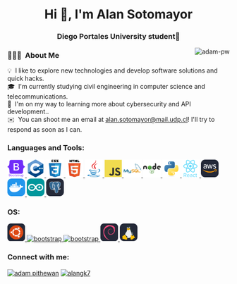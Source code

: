 

<h1 align="center">Hi 👋, I'm Alan Sotomayor</h1>
<h3 align="center">Diego Portales University student🌟</h3>
<p><img align="right" src="https://github.com/Adam-pw/Adam-pw/blob/main/animation_500_kxa883sd.gif" alt="adam-pw" /></p>

### 👨🏻‍💻 &nbsp;About Me

💡 &nbsp;I like to explore new technologies and develop software solutions and quick hacks.\
🎓 &nbsp;I'm currently studying civil engineering in computer science and telecommunications.\
🌱 &nbsp;I'm on my way to learning more about cybersecurity and API development..\
✉️ &nbsp;You can shoot me an email at alan.sotomayor@mail.udp.cl! I'll try to respond as soon as I can.

<h3 align="left">Languages and Tools:</h3>
<p align="left"> <a href="https://getbootstrap.com" target="_blank" rel="noreferrer">
    <img src="https://raw.githubusercontent.com/devicons/devicon/master/icons/bootstrap/bootstrap-plain-wordmark.svg"
      alt="bootstrap" width="40" height="40" /> </a>  <a href="https://www.w3schools.com/cpp/" target="_blank" rel="noreferrer">
    <img src="https://raw.githubusercontent.com/devicons/devicon/master/icons/cplusplus/cplusplus-original.svg"
      alt="cplusplus" width="40" height="40" /> </a> <a href="https://www.w3schools.com/css/" target="_blank"
    rel="noreferrer"> <img
      src="https://raw.githubusercontent.com/devicons/devicon/master/icons/css3/css3-original-wordmark.svg" alt="css3"
      width="40" height="40" /> </a> <a href="https://www.w3.org/html/" target="_blank" rel="noreferrer"> <img
      src="https://raw.githubusercontent.com/devicons/devicon/master/icons/html5/html5-original-wordmark.svg"
      alt="html5" width="40" height="40" /> </a> <a href="https://www.java.com" target="_blank" rel="noreferrer"> <img
      src="https://raw.githubusercontent.com/devicons/devicon/master/icons/java/java-original.svg" alt="java" width="40"
      height="40" /> </a> <a href="https://developer.mozilla.org/en-US/docs/Web/JavaScript" target="_blank"
    rel="noreferrer"> <img
      src="https://raw.githubusercontent.com/devicons/devicon/master/icons/javascript/javascript-original.svg"
      alt="javascript" width="40" height="40" /> </a> <a href="https://www.mysql.com/" target="_blank" rel="noreferrer"> <img
      src="https://raw.githubusercontent.com/devicons/devicon/master/icons/mysql/mysql-original-wordmark.svg"
      alt="mysql" width="40" height="40" /> </a> </a> <a href="https://nodejs.org" target="_blank" rel="noreferrer"> <img
      src="https://raw.githubusercontent.com/devicons/devicon/master/icons/nodejs/nodejs-original-wordmark.svg"
      alt="nodejs" width="40" height="40" /> </a>  <a href="https://www.python.org" target="_blank" rel="noreferrer"> <img
      src="https://raw.githubusercontent.com/devicons/devicon/master/icons/python/python-original.svg" alt="python"
      width="40" height="40" /> </a> <a href="https://reactjs.org/" target="_blank" rel="noreferrer"> <img
      src="https://raw.githubusercontent.com/devicons/devicon/master/icons/react/react-original-wordmark.svg"
      alt="react" width="40" height="40" /> </a><a href="https://aws.amazon.com/" target="_blank" rel="noreferrer"> <img
      src="https://github.com/tandpfun/skill-icons/blob/main/icons/AWS-Dark.svg"
      alt="docker" width="40" height="40" /> </a><a href="https://docker.com/" target="_blank" rel="noreferrer"> <img
      src="https://github.com/tandpfun/skill-icons/blob/main/icons/Docker.svg"
      alt="docker" width="40" height="40" /> </a><a href="https://www.arduino.cc" target="_blank" rel="noreferrer"> <img
      src="https://github.com/tandpfun/skill-icons/blob/main/icons/Arduino.svg"
      alt="docker" width="40" height="40" /> </a><a href="https://www.postgresql.org" target="_blank" rel="noreferrer"> <img
      src="https://github.com/tandpfun/skill-icons/blob/main/icons/PostgreSQL-Dark.svg"
      alt="docker" width="40" height="40" /> </a></p>

<h3 align="left">OS:</h3>
<p align="left"> <a href="https://ubuntu.com" target="_blank" rel="noreferrer">
    <img src="https://github.com/tandpfun/skill-icons/blob/main/icons/Ubuntu-Dark.svg"
      alt="bootstrap" width="40" height="40" /> </a> <a href="https://www.microsoft.com/es-cl/windows?r=1" target="_blank" rel="noreferrer">
    <img src="https://github.com/tandpfun/skill-icons/blob/main/icons/Windows-Dark.svg"
      alt="bootstrap" width="40" height="40" /> </a><a href="https://www.kali.org" target="_blank" rel="noreferrer">
    <img src="https://github.com/tandpfun/skill-icons/blob/main/icons/Kali-Dark.svg"
      alt="bootstrap" width="40" height="40" /> </a><a href="https://www.debian.org/index.es.html" target="_blank" rel="noreferrer">
    <img src="https://github.com/tandpfun/skill-icons/blob/main/icons/Debian-Dark.svg"
      alt="bootstrap" width="40" height="40" /> </a><a href="https://www.linux.org" target="_blank" rel="noreferrer">
    <img src="https://github.com/tandpfun/skill-icons/blob/main/icons/Linux-Dark.svg"
      alt="bootstrap" width="40" height="40" /> </a>  </p>

<h3 align="left">Connect with me:</h3>
<p align="left">
  <a href="https://www.linkedin.com/in/alan-eduardo-sotomayor-fontena-a4a285363/" target="blank"><img align="center"
      src="https://raw.githubusercontent.com/rahuldkjain/github-profile-readme-generator/master/src/images/icons/Social/linked-in-alt.svg"
      alt="adam pithewan" height="30" width="40" /></a>
  <a href="https://www.instagram.com/alan_gk7/" target="blank"><img align="center"
      src="https://raw.githubusercontent.com/rahuldkjain/github-profile-readme-generator/master/src/images/icons/Social/instagram.svg"
      alt="alangk7" height="30" width="40" /></a>
</p>
<br>


